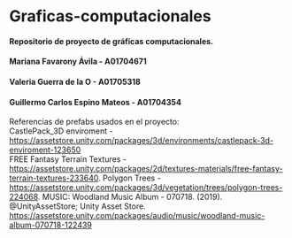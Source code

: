 # Graficas-computacionales
#### Repositorio de proyecto de gráficas computacionales.
#### Mariana Favarony Ávila - A01704671
#### Valeria Guerra de la O - A01705318
#### Guillermo Carlos Espino Mateos - A01704354  

Referencias de prefabs usados en el proyecto:  
CastlePack_3D enviroment - https://assetstore.unity.com/packages/3d/environments/castlepack-3d-enviroment-123650  
FREE Fantasy Terrain Textures - https://assetstore.unity.com/packages/2d/textures-materials/free-fantasy-terrain-textures-233640. 
Polygon Trees - https://assetstore.unity.com/packages/3d/vegetation/trees/polygon-trees-224068. 
MUSIC: Woodland Music Album - 070718. (2019). @UnityAssetStore; Unity Asset Store. https://assetstore.unity.com/packages/audio/music/woodland-music-album-070718-122439

‌
